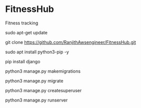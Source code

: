 # FitnessHub
Fitness tracking


sudo apt-get update


git clone https://github.com/RanjithAwsengineer/FitnessHub.git


sudo apt install python3-pip -y


pip install django


python3 manage.py makemigrations


python3 manage.py migrate


python3 manage.py createsuperuser


python3 manage.py runserver
